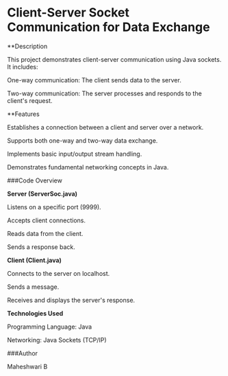 # Client-Server Socket Communication for Data Exchange 

**Description

This project demonstrates client-server communication using Java sockets. It includes:

One-way communication: The client sends data to the server.

Two-way communication: The server processes and responds to the client's request.



**Features

Establishes a connection between a client and server over a network.

Supports both one-way and two-way data exchange.

Implements basic input/output stream handling.

Demonstrates fundamental networking concepts in Java.



###Code Overview

**Server (ServerSoc.java)**

Listens on a specific port (9999).

Accepts client connections.

Reads data from the client.

Sends a response back.


**Client (Client.java)**

Connects to the server on localhost.

Sends a message.

Receives and displays the server's response.



**Technologies Used**

Programming Language: Java

Networking: Java Sockets (TCP/IP)




###Author

Maheshwari B

